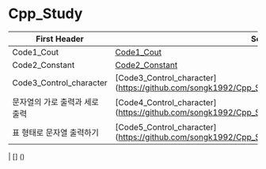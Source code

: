 # Cpp_Study









First Header | Second Header
------------ | -------------
Code1_Cout | [Code1_Cout](https://github.com/songk1992/Cpp_Study/blob/master/code/Code1_Cout)
Code2_Constant | [Code2_Constant](https://github.com/songk1992/Cpp_Study/blob/master/code/Code2_Constant)
Code3_Control_character | [Code3_Control_character] (https://github.com/songk1992/Cpp_Study/blob/master/code/Code3_Control_character)
문자열의 가로 출력과 세로 출력 |  [Code4_Control_character] (https://github.com/songk1992/Cpp_Study/blob/master/code/Code4_Control_character)
표 형태로 문자열 출력하기 | [Code5_Control_character] (https://github.com/songk1992/Cpp_Study/blob/master/code/Code5_Control_character)


 |  [] ()
